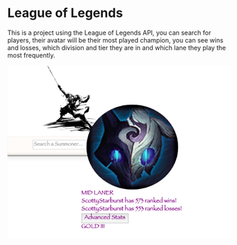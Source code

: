 # League of Legends

This is a project using the League of Legends API, you can search for players, their avatar will be their most played champion, you can see wins and losses, which division and tier they are in and which lane they play the most frequently.

![Avatar](https://github.com/ScottGledhill/riot/blob/master/assets/images/example.png)
